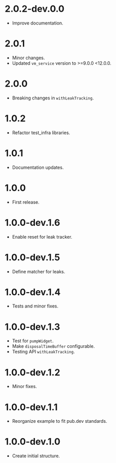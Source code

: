 # 2.0.2-dev.0.0

* Improve documentation.

# 2.0.1

* Minor changes.
* Updated `vm_service` version to >=9.0.0 <12.0.0.

# 2.0.0

* Breaking changes in `withLeakTracking`.

# 1.0.2

* Refactor test_infra libraries.

# 1.0.1

* Documentation updates.

# 1.0.0

* First release.

# 1.0.0-dev.1.6

* Enable reset for leak tracker.

# 1.0.0-dev.1.5

* Define matcher for leaks.

# 1.0.0-dev.1.4

* Tests and minor fixes.

# 1.0.0-dev.1.3

* Test for `pumpWidget`.
* Make `disposalTimeBuffer` configurable.
* Testing API `withLeakTracking`.

# 1.0.0-dev.1.2

* Minor fixes.

# 1.0.0-dev.1.1

* Reorganize example to fit pub.dev standards.

# 1.0.0-dev.1.0

* Create initial structure.
